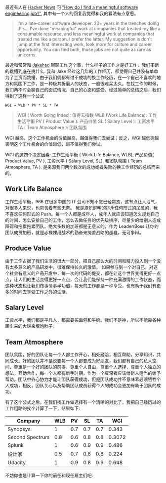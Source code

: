 最近有人在 [Hacker News](https://news.ycombinator.com) 问 ["How do I find a meaningful software engineering job?"](https://news.ycombinator.com/item?id=17332796), 其中有一个人的回复我觉得和我的看法有点意思。

>I'm a late-career software developer. 30+ years in the trenches doing this...
I've done "meaningful" work at companies that treated my like a consumable resource, and less meaningful work at companies that treated me like a person. I prefer the latter. My suggestion is don't jump at the first interesting work, look more for culture and career opportunity. You can find both, those jobs are not quite as rare as unicorns.

最近和常常和 [Jakehao](https://twitter.com/haojianzong) 聊聊工作这个事，什么样子的工作才是好工作，我们不断的跳槽到底在挑什么. 我和 Jake 经过这几年的工作经历，都觉得自己并没有单单为了工资而跳槽，由于我们俩都有过不成功的换工作经历，在一个自己不喜欢的地方和氛围下工作，是一种极其折磨人的状态，一般很难呆太久。在找工作的时候，我们两不时会聊自己的面试情况，自己的心态和感受，经过简单的总结之后，我们得到了这样一个公式

```
WGI = WLB * PV * SL * TA
```

> WGI ( Worth Going Index): 值得去指数
> WLB (Work Life Balance): 工作生活平衡
> PV ( Product Value ): 产品价值
> SL ( Salary Level ): 工资水平
> TA ( Team Atmosphere ): 团队氛围

WGI 越高，这个工作机会的价值越高，越值得我们去尝试；反之，WGI 越低则越表明这个工作机会的价值越低，越不值得我们尝试。

WGI 的这四个决定因素: 工作生活平衡 ( Work Life Balance, WLB), 产品价值( Product Value, PV ),  工资水平 ( Salary Level, SL), 和团队氛围 ( Team Atmosphere, TA ). 是来源我们两个数次的成功或者失败的换工作经历的总结而来的。

## Work Life Balance
工作生活平衡，966 在很多中国的 IT 公司不知不觉已经常态，这有点让人泄气，对很多人来说，也包含着有些无奈。 我是旗帜鲜明的排斥任何形式的加班的，我不喜欢任何形式的 Push。每一个人都是成年人，成年人就应该知道怎么规划自己的时间，怎么安排自己的工作，怎么去做任务的优先级排序，尽量少的给别人造成障碍和拖累拖累团队。绝大多数的加班都是无意义的，作为 Leader/Boss 让你的团队成员加班，就是赤裸裸用战术的勤奋来掩盖战略的愚蠢，无可争辩。

## Produce Value
由于工作占据了我们生活的很大一部分，把自己那么大的时间和精力投入到一个没有太多意义的产品研发中，很难保持长久的激情。 如果参与到一个对自己，对这个社会有意义的产品开发中，每一次的代码的提交，都在让这个世界变得更好一点点，让人们的生活变得更好一点点，会让我们能保持一种充满激情的工作状态，而这种状态也让我们做事情事半功倍，每天的工作都是一种享受，也有助于我们有更多的时间去享受工作之外的生活。

## Salary Level
工资水平，我们都是平凡人，都需要买面包和牛奶。我们不是神，所以不能靠各种画出来的大饼来填饱肚子。

## Team Atmosphere
团队氛围，好的团队让每一个人都工作开心，相处融洽，相互帮助，分享知识，共同成长。好的团队并不是说要每一个人都要成为好朋友，我们都有自己的私人空间，尊重是一个好的团队的前提，尊重个人自由，尊重个人选择，尊重个人独立的想法。互助合作，每一个人都有新手时期，作为一个资深者应该给新人适当的给予帮助。团队中齐心协力才能让团队获得成功，但是团队成功并不意味着必须牺牲个人成功，相反，团队关心以及帮助团队成员获得个人的成功会更加有助于团队的成功。

有了这个公式之后，在我们找工作做选择有一个清晰的对比了，我把自己经历过的工作粗略的挨个计算了一下，结果如下:


|  Company        |  WLB           |  PV     | SL       | TA  |   WGI |
| ------------- |-------------| ----------|---------|------------| -----------|
| Synopsys     | 1 | 0.7 | 0.7 | 0.7 | 0.343 |
| Second Spectrum      |  0.8      |   0.6 | 0.8| 0.8 | 0.3072 |
| Splunk | 1    |   0.6  | 0.9 | 0.9 | 0.486 |
| 设计家 | 0.5 | 0.7 | 0.8 | 0.8 | 0.224 |
| Udacity | 1 | 0.9 | 0.8 | 0.9 | 0.648 |

不妨你也是计算一下你的前任和现任雇主们吧.
